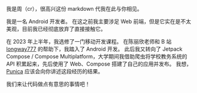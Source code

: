 我是周（cr），很高兴这份 markdown 代我在此与你相见。

我是一名 Android 开发者。
在这之前我主要涉足 Web 前端，但是它实在是不太美观，目前我已经彻底放弃了直接接触它。

在 2023 年上半年，我选修了一门移动开发课程。
在陈丽欣老师和 B 站 [longway777](https://space.bilibili.com/137860026) 的帮助下，我踏入了 Android 开发。
此后我又转向了 Jetpack Compose / Compose Multiplatform，大学期间我借助爬虫将学校教务系统的 API 积累起来，先后使用了 Web、Compose 搭建了自己的应用并发布。
我想，[Punica](https://github.com/Kiteio/Punica) 应该会向你讲述这段经历的结果。

我们来让代码做点有意思的事情吧！
